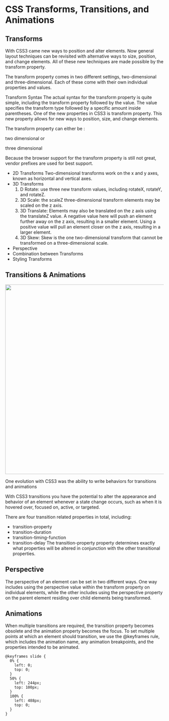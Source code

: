 # CSS Transforms, Transitions, and Animations

## Transforms
With CSS3 came new ways to position and alter elements. Now general layout techniques can be revisited with alternative ways to size, position, and change elements. All of these new techniques are made possible by the transform property.

The transform property comes in two different settings, two-dimensional and three-dimensional. Each of these come with their own individual properties and values.

Transform Syntax
The actual syntax for the transform property is quite simple, including the transform property followed by the value. The value specifies the transform type followed by a specific amount inside parentheses.
One of the new properties in CSS3 is transform property.
This new property allows for new ways to position, size, and change elements.

The transform property can either be :

two dimensional or

three dimensional

Because the browser support for the transform property is still not great, vendor prefixes are used for best support.

* 2D Transforms Two-dimensional transforms work on the x and y axes, known as horizontal and vertical axes.
* 3D Transforms
  1. D Rotate: use three new transform values, including rotateX, rotateY, and rotateZ.
  2. 3D Scale: the scaleZ three-dimensional transform elements may be scaled on the z axis.
  3. 3D Translate: Elements may also be translated on the z axis using the translateZ value. A negative value here will push an element further away on the z axis, resulting in a smaller element. Using a positive value will pull an element closer on the z axis, resulting in a larger element.
  3. 3D Skew: Skew is the one two-dimensional transform that cannot be transformed on a three-dimensional scale.
* Perspective
* Combination between Transforms
* Styling Transforms

##  Transitions & Animations

<img hight="50" width="600" src="https://bardotbrush.com/wp-content/uploads/2019/04/Untitled_Artwork-2.gif">


One evolution with CSS3 was the ability to write behaviors for transitions and animations

With CSS3 transitions you have the potential to alter the appearance and behavior of an element whenever a state change occurs, such as when it is hovered over, focused on, active, or targeted.

There are four transition related properties in total, including:

* transition-property
* transition-duration
* transition-timing-function
* transition-delay
The transition-property property determines exactly what properties will be altered in conjunction with the other transitional properties.

## Perspective
The perspective of an element can be set in two different ways. One way includes using the perspective value within the transform property on individual elements, while the other includes using the perspective property on the parent element residing over child elements being transformed.

## Animations
When multiple transitions are required, the transition property becomes obsolete and the animation property becomes the focus. To set multiple points at which an element should transition, we use the @keyframes rule, which includes the animation name, any animation breakpoints, and the properties intended to be animated.
```
@keyframes slide {
  0% {
    left: 0;
    top: 0;
  }
  50% {
    left: 244px;
    top: 100px;
  }
  100% {
    left: 488px;
    top: 0;
  }
}
```

